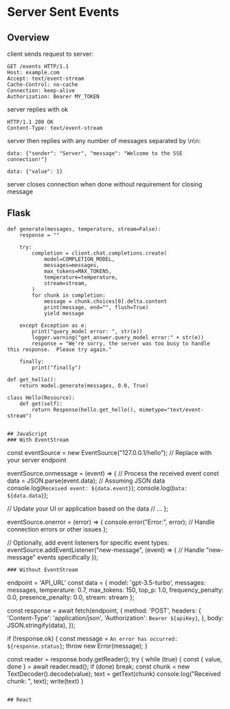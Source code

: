 # Server Sent Events

## Overview
client sends request to server:
```
GET /events HTTP/1.1
Host: example.com
Accept: text/event-stream
Cache-Control: no-cache
Connection: keep-alive
Authorization: Bearer MY_TOKEN
```

server replies with ok
```
HTTP/1.1 200 OK
Content-Type: text/event-stream
```

server then replies with any number of messages separated by \n\n:
```
data: {"sender": "Server", "message": "Welcome to the SSE connection!"}

data: {"value": 1}

```

server closes connection when done without requirement for closing message

## Flask
```
def generate(messages, temperature, stream=False):
    response = ""

    try:
        completion = client.chat.completions.create(
            model=COMPLETION_MODEL,
            messages=messages,
            max_tokens=MAX_TOKENS,
            temperature=temperature,
            stream=stream,
        )
        for chunk in completion:
            message = chunk.choices[0].delta.content
            print(message, end="", flush=True)
            yield message

    except Exception as e:
        print("query_model error: ", str(e))
        logger.warning("get_answer.query_model error:" + str(e))
        response = "We're sorry, the server was too busy to handle this response.  Please try again."

    finally:
        print("finally")

def get_hello():
    return model.generate(messages, 0.0, True)

class Hello(Resource):
    def get(self):
        return Response(hello.get_hello(), mimetype="text/event-stream")


## JavaScript
### With EventStream
```
const eventSource = new EventSource("127.0.0.1/hello"); // Replace with your server endpoint

eventSource.onmessage = (event) => {
  // Process the received event
  const data = JSON.parse(event.data); // Assuming JSON data
  console.log(`Received event: ${data.event}`);
  console.log(`Data: ${data.data}`);

  // Update your UI or application based on the data
  // ...
};

eventSource.onerror = (error) => {
  console.error("Error:", error);
  // Handle connection errors or other issues
};

// Optionally, add event listeners for specific event types:
eventSource.addEventListener("new-message", (event) => {
  // Handle "new-message" events specifically
});
```
### Without EventStream
```
endpoint = 'API_URL'
const data = {
  model: 'gpt-3.5-turbo',
  messages: messages,
  temperature: 0.7,
  max_tokens: 150,
  top_p: 1.0,
  frequency_penalty: 0.0,
  presence_penalty: 0.0,
  stream: stream
};
    
const response = await fetch(endpoint, {
  method: 'POST',
  headers: {
    'Content-Type': 'application/json',
    'Authorization': `Bearer ${apiKey}`,
  },
  body: JSON.stringify(data),
});

if (!response.ok) {
  const message = `An error has occurred: ${response.status}`;
  throw new Error(message);
}

const reader = response.body.getReader();
try {
while (true) {
  const { value, done } = await reader.read();
  if (done) break;
  const chunk = new TextDecoder().decode(value);
  text = getText(chunk)
  console.log("Received chunk: ", text);
  write(text)
}
```

## React

